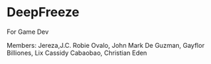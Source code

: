 # DeepFreeze
For Game Dev

Members:
Jereza,J.C. Robie
Ovalo, John Mark
De Guzman, Gayflor
Billiones, Lix Cassidy
Cabaobao, Christian Eden
